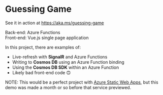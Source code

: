 # Guessing Game
See it in action at https://aka.ms/guessing-game

Back-end: Azure Functions <br>
Front-end: Vue.js single page application

In this project, there are examples of:
- Live-refresh with **SignalR** and Azure Functions
- Writing to **Cosmos DB** using an Azure Function binding
- Using the **Cosmos DB SDK** within an Azure Function
- Likely bad front-end code 🙃

NOTE: This would be a perfect project with [Azure Static Web Apps](https://docs.microsoft.com/en-us/azure/static-web-apps/), but this demo was made a month or so before that service previewed.